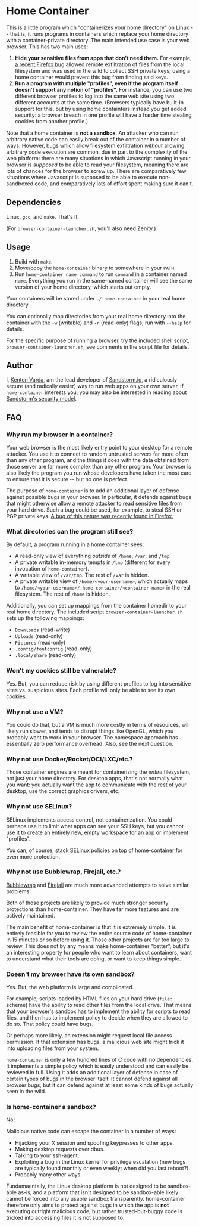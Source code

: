 # Home Container

This is a little program which "containerizes your home directory" on Linux -- that is, it runs programs in containers which replace your home directory with a container-private directory. The main intended use case is your web browser. This has two main uses:

1. **Hide your sensitive files from apps that don't need them.** For example, [a recent Firefox bug](https://blog.mozilla.org/security/2015/08/06/firefox-exploit-found-in-the-wild/) allowed remote exfiltration of files from the local filesystem and was used in the wild to collect SSH private keys; using a home container would prevent this bug from finding said keys.
2. **Run a program with multiple "profiles", even if the program itself doesn't support any notion of "profiles".** For instance, you can use two different browser profiles to log into the same web site using two different accounts at the same time. (Browsers typically have built-in support for this, but by using home containters instead you get added security: a browser breach in one profile will have a harder time stealing cookies from another profile.)

Note that a home container is **not a sandbox**. An attacker who can run arbitrary native code can easily break out of the container in a number of ways. However, bugs which allow filesystem exfiltration _without_ allowing arbitrary code execution are common, due in part to the complexity of the web platform: there are many situations in which Javascript running in your browser is _supposed_ to be able to read your filesystem, meaning there are lots of chances for the browser to screw up. There are comparatively few situations where Javascript is supposed to be able to execute non-sandboxed code, and comparatively lots of effort spent making sure it can't.

## Dependencies

Linux, `gcc`, and `make`. That's it.

(For `browser-container-launcher.sh`, you'll also need Zenity.)

## Usage

1. Build with `make`.
2. Move/copy the `home-container` binary to somewhere in your `PATH`.
3. Run `home-container name command` to run `command` in a container named `name`. Everything you run in the same-named container will see the same version of your home directory, which starts out empty.

Your containers will be stored under `~/.home-container` in your real home directory.

You can optionally map directories from your real home directory into the container with the `-w` (writable) and `-r` (read-only) flags; run with `--help` for details.

For the specific purpose of running a browser, try the included shell script, `browser-container-launcher.sh`; see comments in the script file for details.

## Author

I, [Kenton Varda](https://keybase.io/kentonv), am the lead developer of [Sandstorm.io](https://sandstorm.io), a ridiculously secure (and radically easier) way to run web apps on your own server. If `home-container` interests you, you may also be interested in reading about [Sandstorm's security model](https://docs.sandstorm.io/en/latest/developing/security-practices/).

## FAQ

### Why run my browser in a container?

Your web browser is the most likely entry point to your desktop for a remote attacker. You use it to connect to random untrusted servers far more often than any other program, and the things it does with the data obtained from those server are far more complex than any other program. Your browser is also likely the program you run whose developers have taken the most care to ensure that it is secure -- but no one is perfect.

The purpose of `home-container` is to add an additional layer of defense against possible bugs in your browser. In particular, it defends against bugs that might otherwise allow a remote attacker to read sensitive files from your hard drive. Such a bug could be used, for example, to steal SSH or PGP private keys. [A bug of this nature was recently found in Firefox.](https://blog.mozilla.org/security/2015/08/06/firefox-exploit-found-in-the-wild/)

### What directories can the program still see?

By default, a program running in a home container sees:

* A read-only view of everything *outside* of `/home`, `/var`, and `/tmp`.
* A private writable in-memory tempfs in `/tmp` (different for every invocation of `home-container`).
* A writable view of `/var/tmp`. The rest of `/var` is hidden.
* A private writable view of `/home/<your-username>`, which actually maps to `/home/<your-username>/.home-container/<container-name>` in the real filesystem. The rest of `/home` is hidden.

Additionally, you can set up mappings from the container homedir to your real home directory. The included script `browser-container-launcher.sh` sets up the following mappings:

* `Downloads` (read-write)
* `Uploads` (read-only)
* `Pictures` (read-only)
* `.config/fontconfig` (read-only)
* `.local/share` (read-only)

### Won't my cookies still be vulnerable?

Yes. But, you can reduce risk by using different profiles to log into sensitive sites vs. suspicious sites. Each profile will only be able to see its own cookies.

### Why not use a VM?

You could do that, but a VM is much more costly in terms of resources, will likely run slower, and tends to disrupt things like OpenGL, which you probably want to work in your browser. The namespace approach has essentially zero performance overhead. Also, see the next question.

### Why not use Docker/Rocket/OCI/LXC/etc.?

Those container engines are meant for containerizing the _entire_ filesystem, not just your home directory. For desktop apps, that's not normally what you want: you actually want the app to communicate with the rest of your desktop, use the correct graphics drivers, etc.

### Why not use SELinux?

SELinux implements access control, not containerization. You could perhaps use it to limit what apps can see your SSH keys, but you cannot use it to create an entirely new, empty workspace for an app or implement "profiles".

You can, of course, stack SELinux policies on top of home-container for even more protection.

### Why not use Bubblewrap, Firejail, etc.?

[Bubblewrap](https://github.com/containers/bubblewrap) and [Firejail](https://github.com/netblue30/firejail) are much more advanced attempts to solve similar problems.

Both of those projects are likely to provide much stronger security protections than home-container. They have far more features and are actively maintained.

The main benefit of home-container is that it is extremely simple. It is entirely feasible for you to review the entire source code of home-container in 15 minutes or so before using it. Those other projects are far too large to review. This does not by any means make home-container "better", but it's an interesting property for people who want to learn about containers, want to understand what their tools are doing, or want to keep things simple.

### Doesn't my browser have its own sandbox?

Yes. But, the web platform is large and complicated.

For example, scripts loaded by HTML files on your hard drive (`file:` scheme) have the ability to read other files from the local drive. That means that your browser's sandbox has to implement the ability for scripts to read files, and then has to implement policy to decide when they are allowed to do so. That policy could have bugs.

Or perhaps more likely, an extension might request local file access permission. If that extension has bugs, a malicious web site might trick it into uploading files from your system.

`home-container` is only a few hundred lines of C code with no dependencies. It implements a simple policy which is easily understood and can easily be reviewed in full. Using it adds an additional layer of defense in case of certain types of bugs in the browser itself. It cannot defend against all browser bugs, but it can defend against at least some kinds of bugs actually seen in the wild.

### Is home-container a sandbox?

No!

Malicious native code can escape the container in a number of ways:

* Hijacking your X session and spoofing keypresses to other apps.
* Making desktop requests over dbus.
* Talking to your ssh-agent.
* Exploiting a bug in the Linux kernel for privilege escalation (new bugs are typically found monthly or even weekly; when did you last reboot?).
* Probably many other ways.

Fundamaentally, the Linux desktop platform is not designed to be sandbox-able as-is, and a platform that isn't designed to be sandbox-able likely cannot be forced into any usable sandbox transparently. home-container therefore only aims to protect against bugs in which the app is **not** executing outright malicious code, but rather trusted-but-buggy code is tricked into accessing files it is not supposed to.
